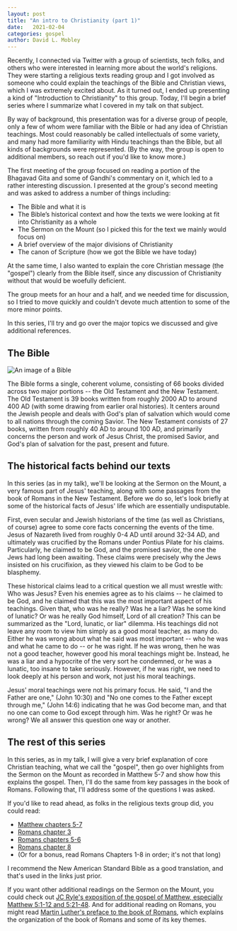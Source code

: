 ```yaml
---
layout: post
title: "An intro to Christianity (part 1)"
date:   2021-02-04
categories: gospel
author: David L. Mobley
---
```


Recently, I connected via Twitter with a group of scientists, tech folks, and others who were interested in learning more about the world's religions. They were starting a religious texts reading group and I got involved as someone who could explain the teachings of the Bible and Christian views, which I was extremely excited about. As it turned out, I ended up presenting a kind of "Introduction to Christianity" to this group. Today, I'll begin a brief series where I summarize what I covered in my talk on that subject.

By way of background, this presentation was for a diverse group of people, only a few of whom were familiar with the Bible or had any idea of Christian teachings. Most could reasonably be called intellectuals of some variety, and many had more familiarity with Hindu teachings than the Bible, but all kinds of backgrounds were represented. (By the way, the group is open to additional members, so reach out if you'd like to know more.)

The first meeting of the group focused on reading a portion of the Bhagavad Gita and some of Gandhi's commentary on it, which led to a rather interesting discussion. I presented at the group's second meeting and was asked to address a number of things including:
- The Bible and what it is
- The Bible’s historical context and how the texts we were looking at fit into Christianity as a whole
- The Sermon on the Mount (so I picked this for the text we mainly would focus on)
- A brief overview of the major divisions of Christianity
- The canon of Scripture (how we got the Bible we have today)

At the same time, I also wanted to explain the core Christian message (the "gospel") clearly from the Bible itself, since any discussion of Christianity without that would be woefully deficient.

The group meets for an hour and a half, and we needed time for discussion, so I tried to move quickly and couldn't devote much attention to some of the more minor points.

In this series, I'll try and go over the major topics we discussed and give additional references.


## The Bible

![An image of a Bible](https://commons.wikimedia.org/wiki/File:Holy_Bible.JPG)

The Bible forms a single, coherent volume, consisting of 66 books divided across two major portions -- the Old Testament and the New Testament. The Old Testament is 39 books written from roughly 2000 AD to around 400 AD (with some drawing from earlier oral histories). It centers around the Jewish people and deals with God's plan of salvation which would come to all nations through the coming Savior. The New Testament consists of 27 books, written from roughly 40 AD to around 100 AD, and primarily concerns the person and work of Jesus Christ, the promised Savior, and God's plan of salvation for the past, present and future.

## The historical facts behind our texts

In this series (as in my talk), we'll be looking at the Sermon on the Mount, a very famous part of Jesus' teaching, along with some passages from the book of Romans in the New Testament. Before we do so, let's look briefly at some of the historical facts of Jesus' life which are essentially undisputable.

First, even secular and Jewish historians of the time (as well as Christians, of course) agree to some core facts concerning the events of the time. Jesus of Nazareth lived from roughly 0-4 AD until around 32-34 AD, and ultimately was crucified by the Romans under Pontius Pilate for his claims. Particularly, he claimed to be God, and the promised savior, the one the Jews had long been awaiting. These claims were precisely why the Jews insisted on his crucifixion, as they viewed his claim to be God to be blasphemy.

These historical claims lead to a critical question we all must wrestle with: Who was Jesus? Even his enemies agree as to his claims -- he claimed to be God, and he claimed that this  was the most important aspect of his teachings. Given that, who was he really? Was he a liar? Was he some kind of lunatic? Or was he really God himself, Lord of all creation? This can be summarized as the "Lord, lunatic, or liar" dilemma. His teachings did not leave any room to view him simply as a good moral teacher, as many do. Either he was wrong about what he said was most important -- who he was and what he came to do -- or he was right. If he was wrong, then he was not a good teacher, however good his moral teachings might be. Instead, he was a liar and a hypocrite of the very sort he condemned, or he was a lunatic, too insane to take seriously. However, if he was right, we need to look deeply at his person and work, not just his moral teachings.

Jesus' moral teachings were not his primary focus. He said, "I and the Father are one," (John 10:30) and "No one comes to the Father except through me," (John 14:6) indicating that he was God become man, and that no one can come to God except through him. Was he right? Or was he wrong? We all answer this question one way or another.

## The rest of this series

In this series, as in my talk, I will give a very brief explanation of core Christian teaching, what we call the "gospel", then go over highlights from the Sermon on the Mount as recorded in Matthew 5-7 and show how this explains the gospel. Then, I'll do the same from key passages in the book of Romans. Following that, I'll address some of the questions I was asked.

If you'd like to read ahead, as folks in the religious texts group did, you could read:
- [Matthew chapters 5-7](https://www.biblegateway.com/passage/?search=matthew+5-7&version=NASB1995)
- [Romans chapter 3](https://www.biblegateway.com/passage/?search=romans+3&version=NASB1995)
- [Romans chapters 5-6](https://www.biblegateway.com/passage/?search=romans+5-6&version=NASB1995)
- [Romans chapter 8](https://www.biblegateway.com/passage/?search=romans+8&version=NASB1995)
- (Or for a bonus, read Romans Chapters 1-8 in order; it's not that long)

I recommend the New American Standard Bible as a good translation, and that's used in the links just prior.

If you want other additional readings on the Sermon on the Mount, you could check out [JC Ryle's exposition of the gospel of Matthew, especially Matthew 5:1-12 and 5:21-48](https://www.monergism.com/thethreshold/sdg/expository_web.html#mattc5). And for additional reading on Romans, you might read [Martin Luther's preface to the book of Romans](https://www.ccel.org/l/luther/romans/pref_romans.html), which explains the organization of the book of Romans and some of its key themes.
